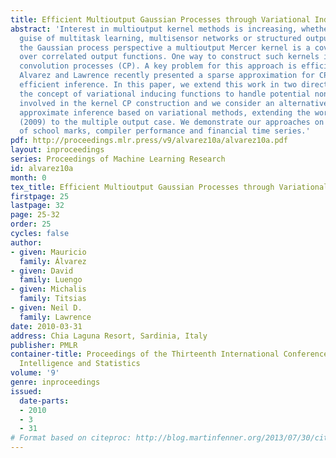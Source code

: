 ```yaml
---
title: Efficient Multioutput Gaussian Processes through Variational Inducing Kernels
abstract: 'Interest in multioutput kernel methods is increasing, whether under the
  guise of multitask learning, multisensor networks or structured output data. From
  the Gaussian process perspective a multioutput Mercer kernel is a covariance function
  over correlated output functions. One way to construct such kernels is based on
  convolution processes (CP). A key problem for this approach is efficient inference.
  Alvarez and Lawrence recently presented a sparse approximation for CPs that enabled
  efficient inference. In this paper, we extend this work in two directions: we introduce
  the concept of variational inducing functions to handle potential non-smooth functions
  involved in the kernel CP construction and we consider an alternative approach to
  approximate inference based on variational methods, extending the work by Titsias
  (2009) to the multiple output case. We demonstrate our approaches on prediction
  of school marks, compiler performance and financial time series.'
pdf: http://proceedings.mlr.press/v9/alvarez10a/alvarez10a.pdf
layout: inproceedings
series: Proceedings of Machine Learning Research
id: alvarez10a
month: 0
tex_title: Efficient Multioutput Gaussian Processes through Variational Inducing Kernels
firstpage: 25
lastpage: 32
page: 25-32
order: 25
cycles: false
author:
- given: Mauricio
  family: Álvarez
- given: David
  family: Luengo
- given: Michalis
  family: Titsias
- given: Neil D.
  family: Lawrence
date: 2010-03-31
address: Chia Laguna Resort, Sardinia, Italy
publisher: PMLR
container-title: Proceedings of the Thirteenth International Conference on Artificial
  Intelligence and Statistics
volume: '9'
genre: inproceedings
issued:
  date-parts:
  - 2010
  - 3
  - 31
# Format based on citeproc: http://blog.martinfenner.org/2013/07/30/citeproc-yaml-for-bibliographies/
---
```

